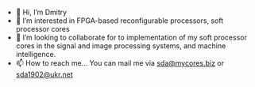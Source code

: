 - 👋 Hi, I’m Dmitry
- 👀 I’m interested in FPGA-based reconfigurable processors, soft processor cores
- 💞️ I’m looking to collaborate for to implementation of my soft processor cores in the signal and image processing systems, and machine intelligence.
- 📫 How to reach me...  You can mail me via sda@mycores.biz or sda1902@ukr.net

<!---
sda1902/sda1902 is a ✨ special ✨ repository because its `README.md` (this file) appears on your GitHub profile.
You can click the Preview link to take a look at your changes.
--->
